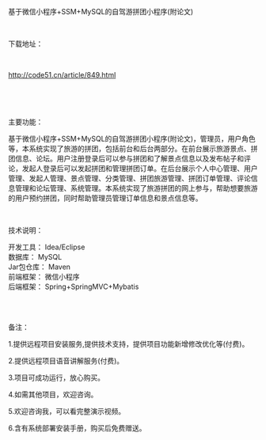 <p>基于微信小程序+SSM+MySQL的自驾游拼团小程序(附论文)</p>

<p>&nbsp;</p>

<p>下载地址：</p>

<p>&nbsp;</p>

<p><a href="http://code51.cn/article/849.html">http://code51.cn/article/849.html</a></p>

<p>&nbsp;</p>

<p>&nbsp;</p>

<p>主要功能：</p>

<p><p>基于微信小程序+SSM+MySQL的自驾游拼团小程序(附论文)，管理员，用户角色等，本系统实现了旅游的拼团，包括前台和后台两部分。在前台展示旅游景点、拼团信息、论坛。用户注册登录后可以参与拼团和了解景点信息以及发布帖子和评论，发起人登录后可以发起拼团和管理拼团订单。在后台展示个人中心管理、用户管理、发起人管理、景点管理、分类管理、拼团旅游管理、拼团订单管理、评论信息管理和论坛管理、系统管理。本系统实现了旅游拼团的网上参与，帮助想要旅游的用户预约拼团，同时帮助管理员管理订单信息和景点信息等。</p>
</p>

<p>&nbsp;</p>

<p>技术说明：</p>

<p><p>开发工具： Idea/Eclipse<br />
数据库： MySQL<br />
Jar包仓库： Maven<br />
前端框架： 微信小程序<br />
后端框架： Spring+SpringMVC+Mybatis<br />
&nbsp;</p>
</p>

<p>&nbsp;</p>

<p>备注：</p>

<p>1.提供远程项目安装服务,提供技术支持，提供项目功能新增修改优化等(付费)。</p>

<p>2.提供远程项目语音讲解服务(付费)。</p>

<p>3.项目可成功运行，放心购买。</p>

<p>4.如需其他项目，欢迎咨询。</p>

<p>5.欢迎咨询我，可以看完整演示视频。</p>

<p>6.含有系统部署安装手册，购买后免费赠送。</p>
